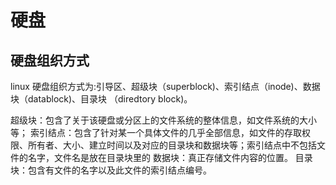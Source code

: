# 硬盘

## 硬盘组织方式

linux 硬盘组织方式为:引导区、超级块（superblock)、索引结点（inode)、数据块（datablock)、目录块 （diredtory block)。

超级块：包含了关于该硬盘或分区上的文件系统的整体信息，如文件系统的大小等；
索引结点：包含了针对某一个具体文件的几乎全部信息，如文件的存取权限、所有者、大小、建立时间以及对应的目录块和数据块等；索引结点中不包括文件的名字，文件名是放在目录块里的
数据块：真正存储文件内容的位置。
目录块：包含有文件的名字以及此文件的索引结点编号。
